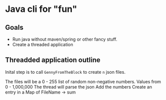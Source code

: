 # Java cli for "fun"

## Goals

- Run java without maven/spring or other fancy stuff.
- Create a threaded application

## Threadded application outline

Inital step is to call `GennyFromTheBlock` to create `n` json files.

The files will be a 0 - 255 list of random non-negative numbers. Values from 0 - 1,000,000
The thread will parse the json
Add the numbers
Create an entry in a Map of FileName -> sum
